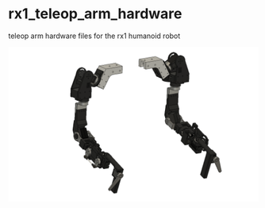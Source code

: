 # rx1_teleop_arm_hardware
teleop arm hardware files for the rx1 humanoid robot

![image](https://github.com/Red-Rabbit-Robotics/rx1_teleop_arm_hardware/blob/master/media/teleop_arm.PNG)  
